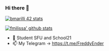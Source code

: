 ### Hi there 👋

[![bmarilli 42 stats](https://badge42.herokuapp.com/api/stats/fmilissa?privacyEmail=true)](https://github.com/JaeSeoKim/badge42)

[![fmilissa' github stats](https://github-readme-stats.vercel.app/api?username=GumadaYaroslav&show_icons=true&theme=dark&bg_color=ffffff&text_color=000000&title_color=000000)](https://github.com/anuraghazra/github-readme-stats)

- 🔭 Student SFU and School21
- 📫 My Telegram -> https://t.me/FreddyEnder


